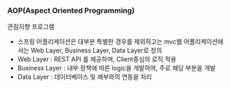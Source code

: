 ### AOP(Aspect Oriented Programming)

관점지향 프로그램

- 스프링 어플리케이션은 대부분 특별한 경우를 제외하고는 mvc웹 어플리케이션에서는 Web Layer, Business Layer, Data Layer로 정의
- Web Layer : REST API 를 제공하며, Client중심의 로직 적용
- Business Layer : 내부 정책에 따른 logic을 개발하며, 주로 해당 부분을 개발
- Data Layer : 데이터베이스 및 왜부와의 연동을 처리